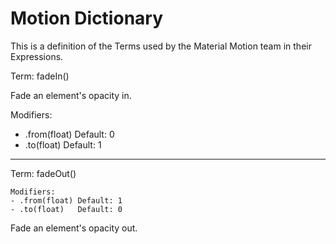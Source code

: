 # Motion Dictionary

This is a definition of the Terms used by the Material Motion team in their Expressions.

Term: fadeIn()

Fade an element's opacity in.

Modifiers:

- .from(float) Default: 0
- .to(float)   Default: 1

---

Term: fadeOut()

    Modifiers:
    - .from(float) Default: 1
    - .to(float)   Default: 0

Fade an element's opacity out.
